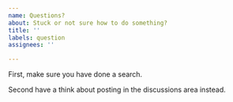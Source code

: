 ```yaml
---
name: Questions?
about: Stuck or not sure how to do something?
title: ''
labels: question
assignees: ''

---
```


First, make sure you have done a search. 

Second have a think about posting in the discussions area instead.
